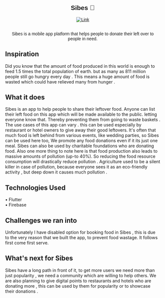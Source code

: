 <div align="center" style="font-family:'Montserrat', sans-serif;">
  
## Sibes 🍔
  
  [![Link](https://img.shields.io/badge/Download-apk-informantional)]()

  <br/>
  Sibes is a mobile app platform that helps people to donate their left over to people in need.
</div>

## Inspiration

Did you know that the amount of food produced in this world is enough to feed 1.5 times the total population of earth. but as many as 811 million people still go hungry every day . This means a huge amount of food is wasted which could have relieved many from hunger .

## What it does

Sibes is an app to help people to share their leftover food. Anyone can list their left food on this app which will be made available to the public. letting everyone know that. Thereby preventing them from going to waste baskets . The use cases of this app can vary . this can be used especially by restaurant or hotel owners to give away their good leftovers. It's often that much food is left behind from various events, like wedding parties, so Sibes can be used here too, We promote any food donations even if it its just one meal. Sibes can also be used by charitable foundations who are donating food. Also one more thing to note here is that food production also leads to massive amounts of pollution (up-to 40%). So reducing the food resource consumption will drastically reduce pollution . Agriculture used to be a silent killer in case of pollution, because everyone sees it as an eco-friendly activity , but deep down it causes much pollution .

## Technologies Used

• Flutter <br/>
• Firebase

## Challenges we ran into

Unfortunately I have disabled option for booking food in Sibes , this is due to the very reason that we built the app, to prevent food wastage. It follows first come first serve.

## What's next for Sibes

Sibes have a long path in front of it, to get more users we need more than just popularity , we need a community which are willing to help others. We are also planning to give digital points to restaurants and hotels who are donating more , this can be used by them for popularity or to showcase their donations .
